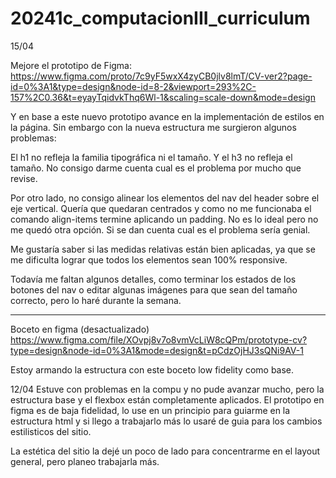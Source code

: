 # 20241c_computacionIII_curriculum
15/04

Mejore el prototipo de Figma:
https://www.figma.com/proto/7c9yF5wxX4zyCB0jlv8lmT/CV-ver2?page-id=0%3A1&type=design&node-id=8-2&viewport=293%2C-157%2C0.36&t=eyayTqidvkThq6Wl-1&scaling=scale-down&mode=design 

Y en base a este nuevo prototipo avance en la implementación de estilos en la página. Sin embargo con la nueva estructura me surgieron algunos problemas:

El h1 no refleja la familia tipográfica ni el tamaño. Y el h3 no refleja el tamaño. No consigo darme cuenta cual es el problema por mucho que revise.

Por otro lado, no consigo alinear los elementos del nav del header sobre el eje vertical. Quería que quedaran centrados y como no me funcionaba el comando align-items termine aplicando un padding. No es lo ideal pero no me quedó otra opción. Si se dan cuenta cual es el problema sería genial.

Me gustaría saber si las medidas relativas están bien aplicadas, ya que se me dificulta lograr que todos los elementos sean 100% responsive.

Todavía me faltan algunos detalles, como terminar los estados de los botones del nav o editar algunas imágenes para que sean del tamaño correcto, pero lo haré durante la semana.


------------------------------------------------------------------------------
Boceto en figma (desactualizado)
https://www.figma.com/file/XOvpj8v7o8vmVcLiW8cQPm/prototype-cv?type=design&node-id=0%3A1&mode=design&t=pCdzOjHJ3sQNi9AV-1

Estoy armando la estructura con este boceto low fidelity como base.

12/04
Estuve con problemas en la compu y no pude avanzar mucho, pero la estructura base y el flexbox están completamente aplicados. El prototipo en figma es de baja fidelidad, lo use en un principio para guiarme en la estructura html y si llego a trabajarlo más lo usaré de guia para los cambios estilisticos del sitio. 

La estética del sitio la dejé un poco de lado para concentrarme en el layout general, pero planeo trabajarla más.
